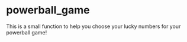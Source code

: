 # powerball_game
This is a small function to help you choose your lucky numbers for your powerball game!
